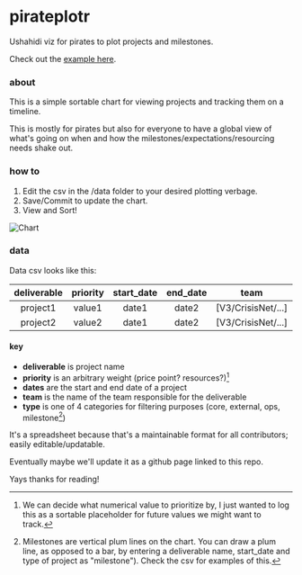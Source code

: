 pirateplotr
===========

Ushahidi viz for pirates to plot projects and milestones.  

Check out the [example here](http://ushahidi-auremoser.dotcloud.com/#).

### about
This is a simple sortable chart for viewing projects and tracking them on a timeline. 

This is mostly for pirates but also for everyone to have a global view of what's going on when and how the milestones/expectations/resourcing needs shake out.

### how to
1. Edit the csv in the /data folder to your desired plotting verbage. 
2. Save/Commit to update the chart.
3. View and Sort!

![Chart](https://raw2.github.com/auremoser/images/master/plotr.png) 

### data
Data csv looks like this:

deliverable	| priority	| start_date	| end_date 	| team | type
:---:	| :----: 	| :--------: 	| :------: 	| :----: | :----:
project1 | value1 	| date1 		| date2 	| [V3/CrisisNet/...] | external
project2 | value2 	| date1 		| date2 	| [V3/CrisisNet/...] | core

#### key
* **deliverable** is project name
* **priority** is an arbitrary weight (price point? resources?)[^1]
* **dates** are the start and end date of a project
* **team** is the name of the team responsible for the deliverable
* **type** is one of 4 categories for filtering purposes (core, external, ops, milestone[^2])


It's a spreadsheet because that's a maintainable format for all contributors; easily editable/updatable.

Eventually maybe we'll update it as a github page linked to this repo.

Yays thanks for reading!

[^1]: We can decide what numerical value to prioritize by, I just wanted to log this as a sortable placeholder for future values we might want to track.
[^2]: Milestones are vertical plum lines on the chart. You can draw a plum line, as opposed to a bar, by entering a deliverable name, start_date and type of project as "milestone"). Check the csv for examples of this.









